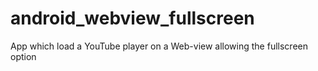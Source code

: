 # android_webview_fullscreen

App which load a YouTube player on a Web-view allowing the fullscreen option
